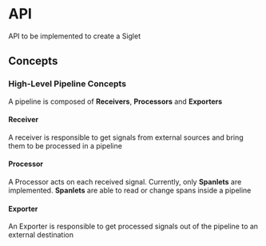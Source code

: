 # API

API to be implemented to create a Siglet

## Concepts


### High-Level Pipeline Concepts
A pipeline is composed of **Receivers**, **Processors** and **Exporters**

#### Receiver
A receiver is responsible to get signals from external sources and bring them to be processed in a pipeline  

#### Processor
A Processor acts on each received signal. Currently, only **Spanlets** are implemented. **Spanlets** are able to 
read or change spans inside a pipeline  

#### Exporter
An Exporter is responsible to get processed signals out of the pipeline to an external destination  
